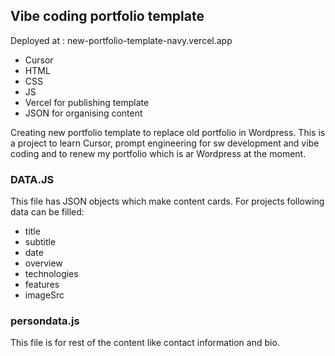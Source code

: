 ## Vibe coding portfolio template

Deployed at : new-portfolio-template-navy.vercel.app  

+ Cursor
+ HTML
+ CSS
+ JS
+ Vercel for publishing template
+ JSON for organising content    

Creating new portfolio template to replace old portfolio in Wordpress. This is a project to learn Cursor, prompt engineering for sw development and vibe coding and to renew my portfolio which is ar Wordpress at the moment.  

### DATA.JS
This file has JSON objects which make content cards. For projects following data can be filled:  
+ title
+ subtitle
+ date
+ overview
+ technologies
+ features
+ imageSrc

### persondata.js
This file is for rest of the content like contact information and bio.
